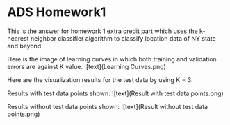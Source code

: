 # ADS Homework1


This is the answer for homework 1 extra credit part which uses the k-nearest
neighbor classifier algorithm to classify location data of NY state and beyond.

Here is the image of learning curves in which both training and validation errors are against K value.
![text](Learning Curves.png)

Here are the visualization results for the test data by using K = 3.

Results with test data points shown:
![text](Result with test data points.png)

Results without test data points shown:
![text](Result without test data points.png)

